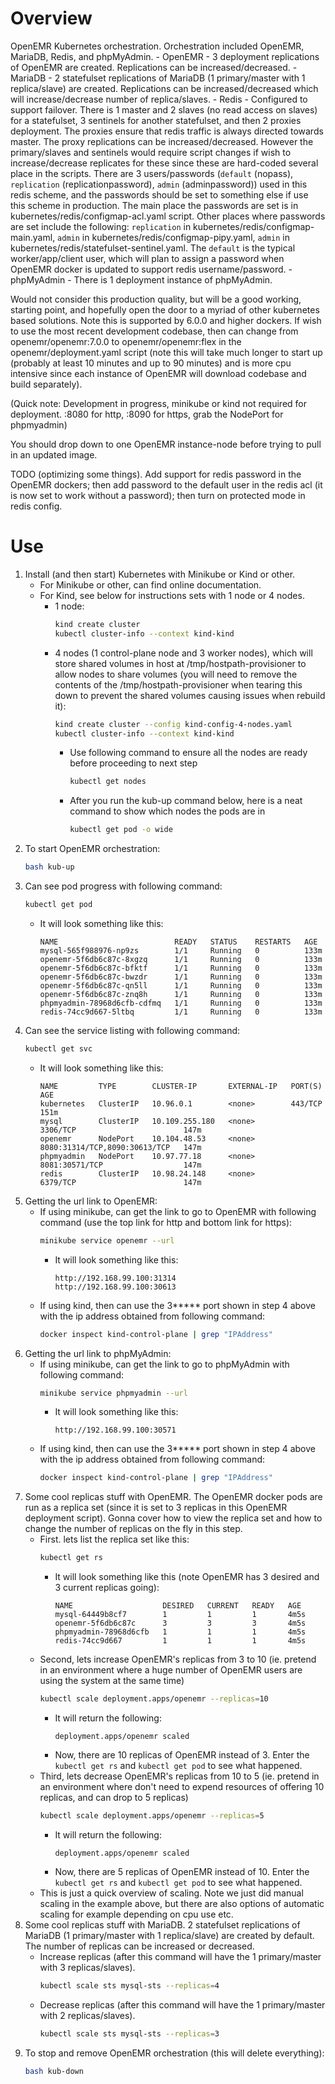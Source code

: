 # Overview
OpenEMR Kubernetes orchestration. Orchestration included OpenEMR, MariaDB, Redis, and phpMyAdmin.
    - OpenEMR - 3 deployment replications of OpenEMR are created. Replications can be increased/decreased.
    - MariaDB - 2 statefulset replications of MariaDB (1 primary/master with 1 replica/slave) are created. Replications can be increased/decreased which will increase/decrease number of replica/slaves.
    - Redis - Configured to support failover. There is 1 master and 2 slaves (no read access on slaves) for a statefulset, 3 sentinels for another statefulset, and then 2 proxies deployment. The proxies ensure that redis traffic is always directed towards master. The proxy replications can be increased/decreased. However the primary/slaves and sentinels would require script changes if wish to increase/decrease replicates for these since these are hard-coded several place in the scripts. There are 3 users/passwords (`default` (nopass), `replication` (replicationpassword), `admin` (adminpassword)) used in this redis scheme, and the passwords should be set to something else if use this scheme in production. The main place the passwords are set is in kubernetes/redis/configmap-acl.yaml script. Other places where passwords are set include the following: `replication` in kubernetes/redis/configmap-main.yaml, `admin` in kubernetes/redis/configmap-pipy.yaml, `admin` in kubernetes/redis/statefulset-sentinel.yaml. The `default` is the typical worker/app/client user, which will plan to assign a password when OpenEMR docker is updated to support redis username/password.
    - phpMyAdmin - There is 1 deployment instance of phpMyAdmin.

Would not consider this production quality, but will be a good working, starting point, and hopefully open the door to a myriad of other kubernetes based solutions. Note this is supported by 6.0.0 and higher dockers. If wish to use the most recent development codebase, then can change from openemr/openemr:7.0.0 to openemr/openemr:flex in the openemr/deployment.yaml script (note this will take much longer to start up (probably at least 10 minutes and up to 90 minutes) and is more cpu intensive since each instance of OpenEMR will download codebase and build separately).

(Quick note: Development in progress, minikube or kind not required for deployment. :8080 for http, :8090 for https, grab the NodePort for phpmyadmin)

You should drop down to one OpenEMR instance-node before trying to pull in an updated image.

TODO (optimizing some things). Add support for redis password in the OpenEMR dockers; then add password to the default user in the redis acl (it is now set to work without a password); then turn on protected mode in redis config.

# Use
1. Install (and then start) Kubernetes with Minikube or Kind or other.
    - For Minikube or other, can find online documentation.
    - For Kind, see below for instructions sets with 1 node or 4 nodes.
        - 1 node:
            ```bash
            kind create cluster
            kubectl cluster-info --context kind-kind
            ```
        - 4 nodes (1 control-plane node and 3 worker nodes), which will store shared volumes in host at /tmp/hostpath-provisioner to allow nodes to share volumes (you will need to remove the contents of the /tmp/hostpath-provisioner when tearing this down to prevent the shared volumes causing issues when rebuild it):
            ```bash
            kind create cluster --config kind-config-4-nodes.yaml
            kubectl cluster-info --context kind-kind
            ```
            - Use following command to ensure all the nodes are ready before proceeding to next step
                ```bash
                kubectl get nodes
                ```
            - After you run the kub-up command below, here is a neat command to show which nodes the pods are in
                ```bash
                kubectl get pod -o wide
                ```
2. To start OpenEMR orchestration:
    ```bash
    bash kub-up
    ```
3. Can see pod progress with following command:
    ```bash
    kubectl get pod
    ```
      - It will look something like this:
          ```console
          NAME                          READY   STATUS    RESTARTS   AGE
          mysql-565f988976-np9zs        1/1     Running   0          133m
          openemr-5f6db6c87c-8xgzq      1/1     Running   0          133m
          openemr-5f6db6c87c-bfktf      1/1     Running   0          133m
          openemr-5f6db6c87c-bwzdr      1/1     Running   0          133m
          openemr-5f6db6c87c-qn5ll      1/1     Running   0          133m
          openemr-5f6db6c87c-znq8h      1/1     Running   0          133m
          phpmyadmin-78968d6cfb-cdfmq   1/1     Running   0          133m
          redis-74cc9d667-5ltbq         1/1     Running   0          133m
          ```
4. Can see the service listing with following command:
    ```bash
    kubectl get svc
    ```
      - It will look something like this:
          ```console
          NAME         TYPE        CLUSTER-IP       EXTERNAL-IP   PORT(S)                         AGE
          kubernetes   ClusterIP   10.96.0.1        <none>        443/TCP                         151m
          mysql        ClusterIP   10.109.255.180   <none>        3306/TCP                        147m
          openemr      NodePort    10.104.48.53     <none>        8080:31314/TCP,8090:30613/TCP   147m
          phpmyadmin   NodePort    10.97.77.18      <none>        8081:30571/TCP                  147m
          redis        ClusterIP   10.98.24.148     <none>        6379/TCP                        147m
          ```
5. Getting the url link to OpenEMR:
    - If using minikube, can get the link to go to OpenEMR with following command (use the top link for http and bottom link for https):
        ```bash
        minikube service openemr --url
        ```
        - It will look something like this:
            ```console
            http://192.168.99.100:31314
            http://192.168.99.100:30613
            ```
    - If using kind, then can use the 3***** port shown in step 4 above with the ip address obtained from following command:
        ```bash
        docker inspect kind-control-plane | grep "IPAddress"
        ```
6. Getting the url link to phpMyAdmin:
    - If using minikube, can get the link to go to phpMyAdmin with following command:
        ```bash
        minikube service phpmyadmin --url
        ```
        - It will look something like this:
            ```console
            http://192.168.99.100:30571
            ```
    - If using kind, then can use the 3***** port shown in step 4 above with the ip address obtained from following command:
        ```bash
        docker inspect kind-control-plane | grep "IPAddress"
        ```
7. Some cool replicas stuff with OpenEMR. The OpenEMR docker pods are run as a replica set (since it is set to 3 replicas in this OpenEMR deployment script). Gonna cover how to view the replica set and how to change the number of replicas on the fly in this step.
    - First. lets list the replica set like this:
        ```bash
        kubectl get rs
        ```
        - It will look something like this (note OpenEMR has 3 desired and 3 current replicas going):
            ```console
            NAME                    DESIRED   CURRENT   READY   AGE
            mysql-64449b8cf7        1         1         1       4m5s
            openemr-5f6db6c87c      3         3         3       4m5s
            phpmyadmin-78968d6cfb   1         1         1       4m5s
            redis-74cc9d667         1         1         1       4m5s
            ```
    - Second, lets increase OpenEMR's replicas from 3 to 10 (ie. pretend in an environment where a huge number of OpenEMR users are using the system at the same time)
        ```bash
        kubectl scale deployment.apps/openemr --replicas=10
        ```
        - It will return the following:
            ```console
            deployment.apps/openemr scaled
            ```
        - Now, there are 10 replicas of OpenEMR instead of 3. Enter the `kubectl get rs` and `kubectl get pod` to see what happened.
    - Third, lets decrease OpenEMR's replicas from 10 to 5 (ie. pretend in an environment where don't need to expend resources of offering 10 replicas, and can drop to 5 replicas)
        ```bash
        kubectl scale deployment.apps/openemr --replicas=5
        ```
        - It will return the following:
            ```console
            deployment.apps/openemr scaled
            ```
        - Now, there are 5 replicas of OpenEMR instead of 10. Enter the `kubectl get rs` and `kubectl get pod` to see what happened.
    - This is just a quick overview of scaling. Note we just did manual scaling in the example above, but there are also options of automatic scaling for example depending on cpu use etc.
8. Some cool replicas stuff with MariaDB. 2 statefulset replications of MariaDB (1 primary/master with 1 replica/slave) are created by default. The number of replicas can be increased or decreased.
    - Increase replicas (after this command will have the 1 primary/master with 3 replicas/slaves).
        ```bash
        kubectl scale sts mysql-sts --replicas=4
        ```
    - Decrease replicas (after this command will have the 1 primary/master with 2 replicas/slaves).
        ```bash
        kubectl scale sts mysql-sts --replicas=3
        ```
9. To stop and remove OpenEMR orchestration (this will delete everything):
    ```bash
    bash kub-down
    ```
